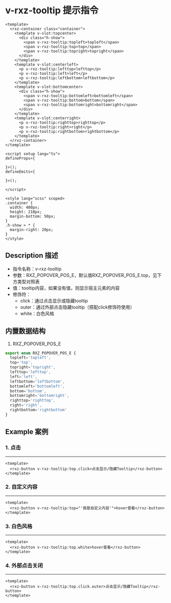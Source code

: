 # v-rxz-tooltip 提示指令

<TestvRxzTooltip></TestvRxzTooltip>

``` vue
<template>
  <rxz-container class="container">
    <template v-slot:topcenter>
      <div class="h-show">
        <span v-rxz-tooltip:topleft>topleft</span>
        <span v-rxz-tooltip:top>top</span>
        <span v-rxz-tooltip:topright>topright</span>
      </div>
    </template>
    <template v-slot:centerleft>
      <p v-rxz-tooltip:lefttop>lefttop</p>
      <p v-rxz-tooltip:left>left</p>
      <p v-rxz-tooltip:leftbottom>leftbottom</p>
    </template>
    <template v-slot:bottomcenter>
      <div class="h-show">
        <span v-rxz-tooltip:bottomleft>bottomleft</span>
        <span v-rxz-tooltip:bottom>bottom</span>
        <span v-rxz-tooltip:bottomright>bottomright</span>
      </div>
    </template>
    <template v-slot:centerright>
      <p v-rxz-tooltip:righttop>righttop</p>
      <p v-rxz-tooltip:right>right</p>
      <p v-rxz-tooltip:rightbottom>rightbottom</p>
    </template>
  </rxz-container>
</template>

<script setup lang="ts">
defineProps<{

}>();
defineEmits<{

}>();

</script>

<style lang="scss" scoped>
.container {
  width: 400px;
  height: 210px;
  margin-bottom: 50px;
}
.h-show > * {
  margin-right: 20px;
}
</style>

```

## Description 描述

+ 指令名称：v-rxz-tooltip
+ 参数：RXZ_POPOVER_POS_E，默认值RXZ_POPOVER_POS_E.top，见下方类型对照表
+ 值：tooltip内容，如果没有值，则显示宿主元素的内容
+ 修饰符：
  + click：通过点击显示或隐藏tooltip
  + outer：通过外部点击隐藏tooltip（搭配click修饰符使用）
  + white：白色风格

## 内置数据结构

1. RXZ_POPOVER_POS_E 
   
  ```ts
  export enum RXZ_POPOVER_POS_E {
    topleft='topleft',
    top='top',
    topright='topright',
    lefttop='lefttop',
    left='left',
    leftbottom='leftbottom',
    bottomleft='bottomleft',
    bottom='bottom',
    bottomright='bottomright',
    righttop='righttop',
    right='right',
    rightbottom='rightbottom'
  }
  ```


## Example 案例

### 1. 点击

---

<TestvRxzTooltipExp1></TestvRxzTooltipExp1>

```vue
<template>
  <rxz-button v-rxz-tooltip:top.click>点击显示/隐藏Tooltip</rxz-button>
</template>
```

### 2. 自定义内容

---

<TestvRxzTooltipExp2></TestvRxzTooltipExp2>

```vue
<template>
  <rxz-button v-rxz-tooltip:top="'我是自定义内容'">hover查看</rxz-button>
</template>
```

### 3. 白色风格

---

<TestvRxzTooltipExp3></TestvRxzTooltipExp3>

```vue
<template>
  <rxz-button v-rxz-tooltip:top.white>hover查看</rxz-button>
</template>
```

### 4. 外部点击关闭

---

<TestvRxzTooltipExp4></TestvRxzTooltipExp4>

```vue
<template>
  <rxz-button v-rxz-tooltip:top.click.outer>点击显示/隐藏Tooltip</rxz-button>
</template>
```